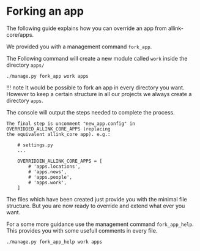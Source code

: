# Forking an app

The following guide explains how you can override an app from allink-core/apps.

We provided you with a management command <code>fork_app</code>.

The Following command will create a new module called <code>work</code> inside the directory <code>apps/</code>
```
./manage.py fork_app work apps
```


!!! note
    It would be possible to fork an app in every directory you want. However to keep a certain structure in all our projects we always create a directory <code>apps</code>.


The console will output the steps needed to complete the process.
```
The final step is uncomment "new_app.config" in OVERRIDDED_ALLINK_CORE_APPS (replacing
the equivalent allink_core app). e.g.:

    # settings.py
    ...

    OVERRIDDEN_ALLINK_CORE_APPS = [
        # 'apps.locations',
        # 'apps.news',
        # 'apps.people',
        # 'apps.work',
    ]
```

The files which have been created just provide you with the minimal file structure. But you are now ready to override and extend what ever you want.


For a some more guidance use the management command <code>fork_app_help</code>. This provides you with some usefull comments in every file.
```
./manage.py fork_app_help work apps
```
